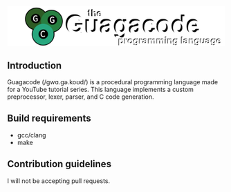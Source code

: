 ![Guagacode title and logo](repo-res/ggc_title.png)

## Introduction
Guagacode (/ɡwɑ.ɡə.koʊd/) is a procedural programming language made for a
YouTube tutorial series. This language implements a custom preprocessor, lexer,
parser, and C code generation.

## Build requirements
* gcc/clang
* make

## Contribution guidelines
I will not be accepting pull requests.
